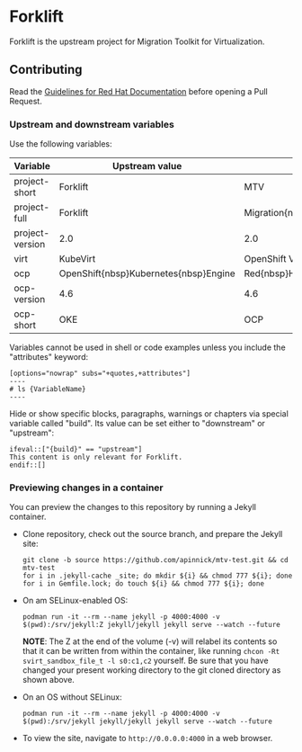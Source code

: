 # Forklift

Forklift is the upstream project for Migration Toolkit for Virtualization.

## Contributing

Read the [Guidelines for Red Hat Documentation](https://redhat-documentation.github.io/) before opening a Pull Request.

### Upstream and downstream variables

Use the following variables:

| Variable           | Upstream value                 | Downstream value                     |
| --------           | --------------                 | ----------------                     |
| project-short | Forklift | MTV |
| project-full | Forklift   | Migration{nbsp}Toolkit{nbsp}for{nbsp}Virtualization |
| project-version | 2.0 | 2.0 |
| virt     | KubeVirt | OpenShift Virtualization |
| ocp          | OpenShift{nbsp}Kubernetes{nbsp}Engine | Red{nbsp}Hat{nbsp}OpenShift{nbsp}Container{nbsp}Platform |
| ocp-version   | 4.6 | 4.6 |
| ocp-short | OKE | OCP |

Variables cannot be used in shell or code examples unless you include the "attributes" keyword:

	[options="nowrap" subs="+quotes,+attributes"]
	----
	# ls {VariableName}
	----

Hide or show specific blocks, paragraphs, warnings or chapters via special variable called "build". Its value can be set either to "downstream" or "upstream":

	ifeval::["{build}" == "upstream"]
	This content is only relevant for Forklift.
	endif::[]

### Previewing changes in a container

You can preview the changes to this repository by running a Jekyll container.

- Clone repository, check out the source branch, and prepare the Jekyll site:

  ```console
  git clone -b source https://github.com/apinnick/mtv-test.git && cd mtv-test
  for i in .jekyll-cache _site; do mkdir ${i} && chmod 777 ${i}; done
  for i in Gemfile.lock; do touch ${i} && chmod 777 ${i}; done
  ```

- On am SELinux-enabled OS:

  ```console
  podman run -it --rm --name jekyll -p 4000:4000 -v $(pwd):/srv/jekyll:Z jekyll/jekyll jekyll serve --watch --future
  ```

  **NOTE**: The Z at the end of the volume (-v) will relabel its contents so that it can be written from within the container, like running `chcon -Rt svirt_sandbox_file_t -l s0:c1,c2` yourself. Be sure that you have changed your present working directory to the git cloned directory as shown above.

- On an OS without SELinux:

  ```console
  podman run -it --rm --name jekyll -p 4000:4000 -v $(pwd):/srv/jekyll jekyll/jekyll jekyll serve --watch --future
  ```

- To view the site, navigate to `http://0.0.0.0:4000` in a web browser.
